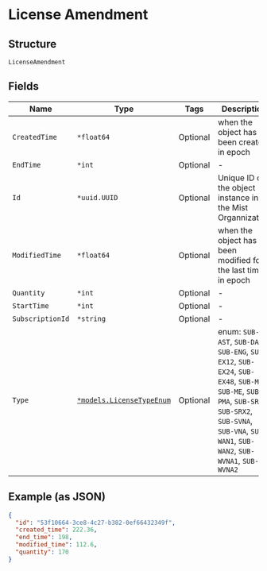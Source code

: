 
# License Amendment

## Structure

`LicenseAmendment`

## Fields

| Name | Type | Tags | Description |
|  --- | --- | --- | --- |
| `CreatedTime` | `*float64` | Optional | when the object has been created, in epoch |
| `EndTime` | `*int` | Optional | - |
| `Id` | `*uuid.UUID` | Optional | Unique ID of the object instance in the Mist Organnization |
| `ModifiedTime` | `*float64` | Optional | when the object has been modified for the last time, in epoch |
| `Quantity` | `*int` | Optional | - |
| `StartTime` | `*int` | Optional | - |
| `SubscriptionId` | `*string` | Optional | - |
| `Type` | [`*models.LicenseTypeEnum`](../../doc/models/license-type-enum.md) | Optional | enum: `SUB-AST`, `SUB-DATA`, `SUB-ENG`, `SUB-EX12`, `SUB-EX24`, `SUB-EX48`, `SUB-MAN`, `SUB-ME`, `SUB-PMA`, `SUB-SRX1`, `SUB-SRX2`, `SUB-SVNA`, `SUB-VNA`, `SUB-WAN1`, `SUB-WAN2`, `SUB-WVNA1`, `SUB-WVNA2` |

## Example (as JSON)

```json
{
  "id": "53f10664-3ce8-4c27-b382-0ef66432349f",
  "created_time": 222.36,
  "end_time": 198,
  "modified_time": 112.6,
  "quantity": 170
}
```

